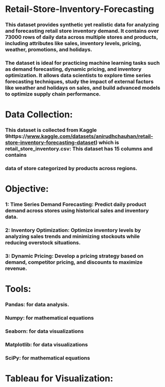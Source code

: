 # Retail-Store-Inventory-Forecasting
### This dataset provides synthetic yet realistic data for analyzing and forecasting retail store inventory demand. It contains over 73000 rows of daily data across multiple stores and products, including attributes like sales, inventory levels, pricing, weather, promotions, and holidays.

### The dataset is ideal for practicing machine learning tasks such as demand forecasting, dynamic pricing, and inventory optimization. It allows data scientists to explore time series forecasting techniques, study the impact of external factors like weather and holidays on sales, and build advanced models to optimize supply chain performance.

# Data Collection:
### This dataset is collected from Kaggle 9https://www.kaggle.com/datasets/anirudhchauhan/retail-store-inventory-forecasting-dataset) which is retail_store_inventory.csv: This dataset has 15 columns and contains
### data of store categorized by products across regions.

#  Objective:

### 1: Time Series Demand Forecasting: Predict daily product demand across stores using historical sales and inventory data.  
### 2: Inventory Optimization: Optimize inventory levels by analyzing sales trends and minimizing stockouts while reducing overstock situations.
### 3: Dynamic Pricing: Develop a pricing strategy based on demand, competitor pricing, and discounts to maximize revenue.

 # Tools:
### Pandas: for data analysis.
### Numpy: for mathematical equations
### Seaborn: for data visualizations
### Matplotlib: for data visualizations
### SciPy: for mathematical equations

# Tableau for Visualization:



